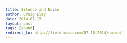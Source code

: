 ```yaml
---  
title: Silence and Noise
author: Craig Eley 
date: 2014-07-15
layout: post
tags: [sound]
redirect_to: http://fieldnoise.com/07-15-2014/noise/
---
```


